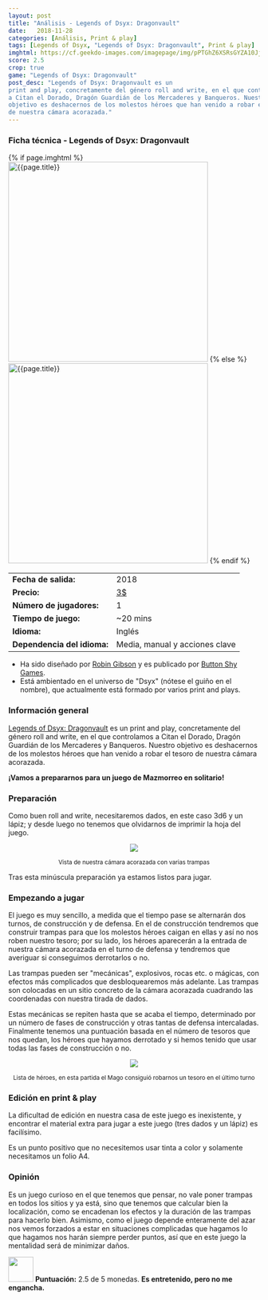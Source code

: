 ```yaml
---
layout: post
title: "Análisis - Legends of Dsyx: Dragonvault"
date:   2018-11-28
categories: [Análisis, Print & play]
tags: [Legends of Dsyx, "Legends of Dsyx: Dragonvault", Print & play]
imghtml: https://cf.geekdo-images.com/imagepage/img/pPTGhZ6XSRsGYZA10JjZovRFILw=/fit-in/900x600/filters:no_upscale()/pic4351803.png
score: 2.5
crop: true
game: "Legends of Dsyx: Dragonvault"
post_desc: "Legends of Dsyx: Dragonvault es un
print and play, concretamente del género roll and write, en el que controlamos
a Citan el Dorado, Dragón Guardián de los Mercaderes y Banqueros. Nuestro
objetivo es deshacernos de los molestos héroes que han venido a robar el tesoro
de nuestra cámara acorazada."
---
```


<div class="panel panel-primary">
    <div class="panel-heading">
        <h3 class="panel-title">Ficha técnica - Legends of Dsyx: Dragonvault</h3>
    </div>
    <div class="panel-body">
        <div class="col-md-6 post-img">
        {% if page.imghtml %}
            <img width="400" src="{{page.imghtml}}"
                alt="{{page.title}}">
            {% else %}
            <img width="400" src="{{site.baseurl}}/images/{{page.img}}"
                alt="{{page.title}}">
            {% endif %}
        </div>
        <div class="col-md-6">
        <table class="table table-striped table-hover">
            <tr><td class="text-left"><strong>Fecha de salida:</strong></td><td class="text-left">2018</td></tr>
            <tr><td class="text-left"><strong>Precio:</strong></td><td class="text-left"><a href="https://www.pnparcade.com/collections/solo-games/products/legends-of-dsyx-dragonvault">3$</a></td></tr>
            <tr><td class="text-left"><strong>Número de jugadores:</strong></td><td class="text-left">1</td></tr>
            <tr><td class="text-left"><strong>Tiempo de juego:</strong></td><td class="text-left">~20 mins</td></tr>
            <tr><td class="text-left"><strong>Idioma:</strong></td><td class="text-left">Inglés</td></tr>
            <tr><td class="text-left"><strong><strong>Dependencia del idioma:</strong></strong></td><td class="text-left">Media, manual y acciones clave</td></tr>
        </table>
        </div>
        <div class="col-md-12"></div>
        <div class="col-md-12"></div>
        <div class="col-md-12">
         <ul>
             <li>
                 Ha sido diseñado por <a href="http://metalsnail.net/">Robin
                     Gibson</a> y es publicado por
                     <a href="https://buttonshygames.com/">Button
                 Shy Games</a>.
             </li>
             <li>Está ambientado en el universo de "Dsyx" (nótese el guiño en
                 el nombre), que actualmente está formado por varios print and
                 plays.
             </li>
         </ul>
         </div>
    </div>
</div>

### Información general

[Legends of Dsyx:
Dragonvault](https://boardgamegeek.com/boardgame/262197/dragonvault) es un
print and play, concretamente del género roll and write, en el que controlamos
a Citan el Dorado, Dragón Guardián de los Mercaderes y Banqueros. Nuestro
objetivo es deshacernos de los molestos héroes que han venido a robar el tesoro
de nuestra cámara acorazada.

**¡Vamos a prepararnos para un juego de Mazmorreo en solitario!**

### Preparación

Como buen roll and write, necesitaremos dados, en este caso 3d6 y un lápiz;
y desde luego no tenemos que olvidarnos de imprimir la hoja del juego.

<p align="center"><img src="https://farm5.staticflickr.com/4886/32223301848_ee3f94a303_b.jpg"></p>
<p align="center"><small>Vista de nuestra cámara acorazada con varias trampas</small></p>

  
  Tras esta minúscula preparación ya estamos listos para jugar.

### Empezando a jugar

El juego es muy sencillo, a medida que el tiempo pase se alternarán dos turnos,
de construcción y de defensa. En el de construcción tendremos que construir
trampas para que los molestos héroes caigan en ellas y así no nos roben nuestro
tesoro; por su lado, los héroes aparecerán a la entrada de nuestra cámara
acorazada en el turno de defensa y tendremos que averiguar si conseguimos
derrotarlos o no.

Las trampas pueden ser "mecánicas", explosivos, rocas etc. o mágicas, con
efectos más complicados que desbloquearemos más adelante. Las
trampas son colocadas en un sitio concreto de la cámara acorazada cuadrando las
coordenadas con nuestra tirada de dados.

Estas mecánicas se repiten hasta que se acaba el tiempo, determinado por un
número de fases de construcción y otras tantas de defensa
intercaladas. Finalmente tenemos una puntuación basada en el número de tesoros
que nos quedan, los héroes que hayamos derrotado y si hemos tenido que usar
todas las fases de construcción o no.

<p align="center"><img src="https://farm5.staticflickr.com/4869/32223301368_6a66b42722_b.jpg"></p>
<p align="center"><small>Lista de héroes, en esta partida el Mago consiguió
robarnos un tesoro en el último turno</small></p>


### Edición en print & play

La dificultad de edición en nuestra casa de este juego es inexistente, y
encontrar el material extra para jugar a este juego (tres dados y un lápiz)
es facilísimo.

Es un punto positivo que no necesitemos usar tinta a color y solamente
necesitamos un folio A4.

### Opinión

Es un juego curioso en el que tenemos que pensar, no vale poner trampas en
todos los sitios y ya está, sino que tenemos que calcular bien la localización,
como se encadenan los efectos y la duración de las trampas para hacerlo bien.
Asimismo, como el juego depende enteramente del azar nos vemos forzados a estar
en situaciones complicadas que hagamos lo que hagamos nos harán siempre perder
puntos, así que en este juego la mentalidad será de minimizar daños.

<img width="50" src="{{site.baseurl}}/favicon.ico"> **Puntuación:** 2.5 de 5
monedas. **Es entretenido, pero no me engancha.**



